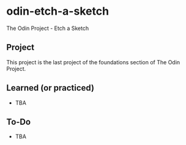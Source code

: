 # odin-etch-a-sketch
The Odin Project - Etch a Sketch
## Project
This project is the last project of the foundations section of The Odin Project.
## Learned (or practiced)
- TBA
## To-Do
- TBA